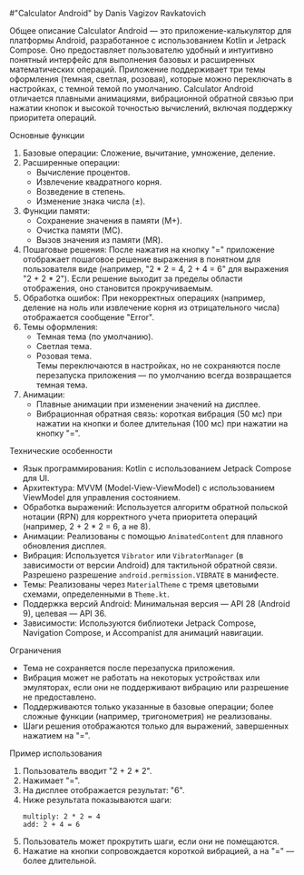 #"Calculator Android" by Danis Vagizov Ravkatovich

Общее описание
Calculator Android — это приложение-калькулятор для платформы Android, разработанное с использованием Kotlin и Jetpack Compose. Оно предоставляет пользователю удобный и интуитивно понятный интерфейс для выполнения базовых и расширенных математических операций. Приложение поддерживает три темы оформления (темная, светлая, розовая), которые можно переключать в настройках, с темной темой по умолчанию. Calculator Android отличается плавными анимациями, вибрационной обратной связью при нажатии кнопок и высокой точностью вычислений, включая поддержку приоритета операций.

Основные функции
1. Базовые операции: Сложение, вычитание, умножение, деление.  
2. Расширенные операции:  
   - Вычисление процентов.  
   - Извлечение квадратного корня.  
   - Возведение в степень.  
   - Изменение знака числа (±).  
3. Функции памяти:  
   - Сохранение значения в памяти (M+).  
   - Очистка памяти (MC).  
   - Вызов значения из памяти (MR).  
4. Пошаговые решения: После нажатия на кнопку "=" приложение отображает пошаговое решение выражения в понятном для пользователя виде (например, "2 * 2 = 4, 2 + 4 = 6" для выражения "2 + 2 * 2"). Если решение выходит за пределы области отображения, оно становится прокручиваемым.  
5. Обработка ошибок: При некорректных операциях (например, деление на ноль или извлечение корня из отрицательного числа) отображается сообщение "Error".  
6. Темы оформления:  
   - Темная тема (по умолчанию).  
   - Светлая тема.  
   - Розовая тема.  
   Темы переключаются в настройках, но не сохраняются после перезапуска приложения — по умолчанию всегда возвращается темная тема.  
7. Анимации:  
   - Плавные анимации при изменении значений на дисплее.  
   - Вибрационная обратная связь: короткая вибрация (50 мс) при нажатии на кнопки и более длительная (100 мс) при нажатии на кнопку "=".  

Технические особенности  
- Язык программирования: Kotlin с использованием Jetpack Compose для UI.  
- Архитектура: MVVM (Model-View-ViewModel) с использованием ViewModel для управления состоянием.  
- Обработка выражений: Используется алгоритм обратной польской нотации (RPN) для корректного учета приоритета операций (например, 2 + 2 * 2 = 6, а не 8).  
- Анимации: Реализованы с помощью `AnimatedContent` для плавного обновления дисплея.  
- Вибрация: Используется `Vibrator` или `VibratorManager` (в зависимости от версии Android) для тактильной обратной связи. Разрешено разрешение `android.permission.VIBRATE` в манифесте.  
- Темы: Реализованы через `MaterialTheme` с тремя цветовыми схемами, определенными в `Theme.kt`.  
- Поддержка версий Android: Минимальная версия — API 28 (Android 9), целевая — API 36.  
- Зависимости: Используются библиотеки Jetpack Compose, Navigation Compose, и Accompanist для анимаций навигации.  

Ограничения
- Тема не сохраняется после перезапуска приложения.  
- Вибрация может не работать на некоторых устройствах или эмуляторах, если они не поддерживают вибрацию или разрешение не предоставлено.  
- Поддерживаются только указанные в базовые операции; более сложные функции (например, тригонометрия) не реализованы.  
- Шаги решения отображаются только для выражений, завершенных нажатием на "=".  

Пример использования 
1. Пользователь вводит "2 + 2 * 2".  
2. Нажимает "=".  
3. На дисплее отображается результат: "6".  
4. Ниже результата показываются шаги:  
   ```
   multiply: 2 * 2 = 4
   add: 2 + 4 = 6
   ```  
5. Пользователь может прокрутить шаги, если они не помещаются.  
6. Нажатие на кнопки сопровождается короткой вибрацией, а на "=" — более длительной.
